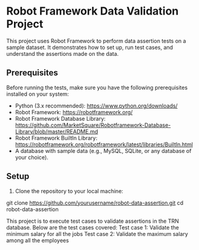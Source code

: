 # Robot Framework Data Validation Project

This project uses Robot Framework to perform data assertion tests on a sample dataset. It demonstrates how to set up, run test cases, and understand the assertions made on the data.

## Prerequisites

Before running the tests, make sure you have the following prerequisites installed on your system:

- Python (3.x recommended): https://www.python.org/downloads/
- Robot Framework: https://robotframework.org/
- Robot Framework Database Library: https://github.com/MarketSquare/Robotframework-Database-Library/blob/master/README.md
- Robot Framework BuiltIn Library: https://robotframework.org/robotframework/latest/libraries/BuiltIn.html
- A database with sample data (e.g., MySQL, SQLite, or any database of your choice).

## Setup

1. Clone the repository to your local machine:

git clone https://github.com/yourusername/robot-data-assertion.git
cd robot-data-assertion



This project is to execute test cases to validate assertions in the TRN database.
Below are the test cases covered:
Test case 1: Validate the minimum salary for all the jobs
Test case 2: Validate the maximum salary among all the employees